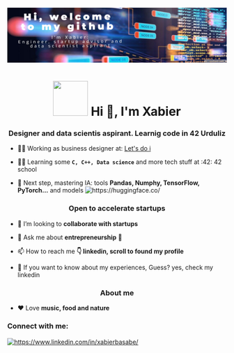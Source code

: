[![Header](https://github.com/xbasabe/xbasabe/blob/main/Edit.org_design_28-09-12--35.jpg
)](https://es.linkedin.com/in/xabierbasabe)


<h1 align="center"><img src="https://github.com/user-attachments/assets/555a9a04-07bc-48a7-b335-1eac158496e5" height="80" width="80"/> Hi 👋, I'm Xabier </h1> 
<h3 align="center">Designer and data scientis aspirant. Learnig code in 42 Urduliz</h3>


- 👨‍💻 Working as business designer at: [Let's do i](https://www.letsdoi.com/)

- 👨‍🎓 Learning some **`C, C++, Data science`** and more tech stuff at :42: 42 school

- 🧠​ Next step, mastering IA: tools **Pandas, Numphy, TensorFlow, PyTorch...** and models <img src="https://github.com/user-attachments/assets/afd0709f-467c-4ed8-8c0a-5dafb20e735a" alt="https://huggingface.co/" heigth="18"  width="18"/>


<h3 align="center">Open to accelerate startups</h3>

- 🤝 I’m looking to **collaborate with startups**

- 💬 Ask me about **entrepreneurship** 🚀

- 📫 How to reach me **👇 linkedin, scroll to found my profile**

- 📑​ If you want to know about my experiences, Guess? yes, check my linkedin

<h3 align="center">About me</h3>

- ❤️ Love **music, food and nature** 

<h3 align="left">Connect with me:</h3>
<p align="left">
<a href="https://www.linkedin.com/in/xabierbasabe/" target="blank"><img align="center" src="https://raw.githubusercontent.com/rahuldkjain/github-profile-readme-generator/master/src/images/icons/Social/linked-in-alt.svg" alt="https://www.linkedin.com/in/xabierbasabe/" height="30" width="40" /></a>


